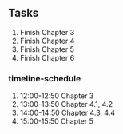 ## Tasks
1. Finish Chapter 3
2. Finish Chapter 4
3. Finish Chapter 5
4. Finish Chapter 6

### timeline-schedule
1. 12:00-12:50 Chapter 3
2. 13:00-13:50 Chapter 4.1, 4.2
3. 14:00-14:50 Chapter 4.3, 4.4
4. 15:00-15:50 Chapter 5